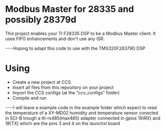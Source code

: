 # Modbus Master for 28335 and possibly 28379d

This project enables your TI F28335 DSP to be a Modbus Master client. It uses FIFO enhancements and don't use any ISR.

----Hoping to adapt this code to use with the TMS320F28379D DSP 

# Using

* Create a new project at CCS
* Insert all files from this repository on your project
* Import the CCS configs (at the "ccs_configs" folder)
* Compile and run

----I will leave a example code in the example folder which expect to read the temperature of a XY-MD02 humidity and temperature sensor conected in SCI-B trough a ttl-rs485(max485) adapter connected in gpios 19(RX) and 18(TX) which are the pins 3 and 4 on the launchxl board
